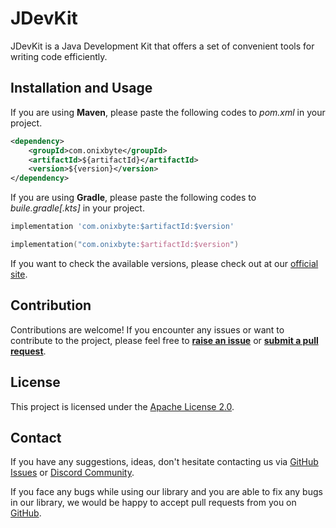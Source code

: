 # JDevKit

JDevKit is a Java Development Kit that offers a set of convenient tools for writing code efficiently.

## Installation and Usage

If you are using **Maven**, please paste the following codes to _pom.xml_ in your project.

```xml 
<dependency>
    <groupId>com.onixbyte</groupId>
    <artifactId>${artifactId}</artifactId>
    <version>${version}</version>
</dependency>
```

If you are using **Gradle**, please paste the following codes to _buile.gradle\[.kts\]_ in your project.

```groovy
implementation 'com.onixbyte:$artifactId:$version'
```

```kotlin
implementation("com.onixbyte:$artifactId:$version")
```

If you want to check the available versions, please check out at our [official site](https://codecrafters.org.cn/devkit/changelog).

## Contribution
Contributions are welcome! If you encounter any issues or want to contribute to the project, please feel free to **[raise an issue](https://github.com/CodeCraftersCN/jdevkit/issues/new)** or **[submit a pull request](https://github.com/CodeCraftersCN/jdevkit/compare)**.

## License
This project is licensed under the [Apache License 2.0](LICENSE).

## Contact
If you have any suggestions, ideas, don't hesitate contacting us via [GitHub Issues](https://github.com/CodeCraftersCN/jdevkit/issues/new) or [Discord Community](https://discord.gg/NQK9tjcBB8). 

If you face any bugs while using our library and you are able to fix any bugs in our library, we would be happy to accept pull requests from you on [GitHub](https://github.com/CodeCraftersCN/jdevkit/compare).